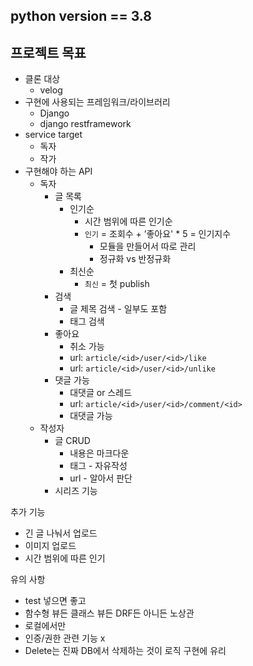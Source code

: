## python version == 3.8

## 프로젝트 목표
- 클론 대상
  - velog
- 구현에 사용되는 프레임워크/라이브러리
  - Django
  - django restframework
- service target
  - 독자
  - 작가
- 구현해야 하는 API
  - 독자
    - 글 목록
      - 인기순
        - 시간 범위에 따른 인기순
        - `인기` = 조회수 + ’좋아요' * 5 = 인기지수
          - 모듈을 만들어서 따로 관리
          - 정규화 vs 반정규화
      - 최신순
        - `최신` = 첫 publish
    - 검색
      - 글 제목 검색 - 일부도 포함
      - 태그 검색
    - 좋아요
      - 취소 가능
      - url: `article/<id>/user/<id>/like`
      - url: `article/<id>/user/<id>/unlike`
    - 댓글 가능
      - 대댓글 or 스레드
      - url: `article/<id>/user/<id>/comment/<id>`
      - 대댓글 가능
  - 작성자
    - 글 CRUD
      - 내용은 마크다운
      - 태그 - 자유작성
      - url - 알아서 판단
    - 시리즈 기능

추가 기능

- 긴 글 나눠서 업로드
- 이미지 업로드
- 시간 범위에 따른 인기

유의 사항

- test 넣으면 좋고
- 함수형 뷰든 클래스 뷰든 DRF든 아니든 노상관
- 로컬에서만
- 인증/권한 관련 기능 x
- Delete는 진짜 DB에서 삭제하는 것이 로직 구현에 유리
